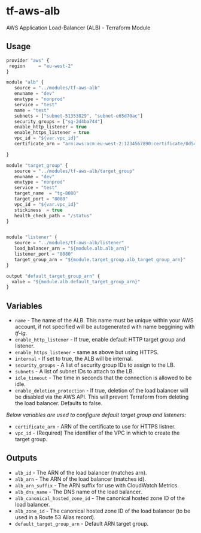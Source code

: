 tf-aws-alb
==========

AWS Application Load-Balancer (ALB) - Terraform Module

Usage
-----

```js
provider "aws" {
 region     = "eu-west-2"
}

module "alb" {
   source = "../modules/tf-aws-alb"
   envname = "dev"
   envtype = "nonprod"
   service = "test"
   name = "test"
   subnets = ["subnet-51353829", "subnet-e65d70ac"]
   security_groups = ["sg-2d4ba744"]
   enable_http_listener = true
   enable_https_listener = true
   vpc_id = "${var.vpc_id}"
   certificate_arn = "arn:aws:acm:eu-west-2:1234567890:certificate/0d549bc3-17c2-4124-82e4-8dcd2d58fe8a"

}

module "target_group" {
   source = "../modules/tf-aws-alb/target_group"
   envname = "dev"
   envtype = "nonprod"
   service = "test"
   target_name  = "tg-8080"
   target_port = "8080"
   vpc_id = "${var.vpc_id}"
   stickiness  = true
   health_check_path = "/status"
}


module "listener" {
   source = "../modules/tf-aws-alb/listener"
   load_balancer_arn = "${module.alb.alb_arn}"
   listener_port = "8080"
   target_group_arn = "${module.target_group.alb_target_group_arn}"
}

output "default_target_group_arn" {
  value = "${module.alb.default_target_group_arn}"
}
```

Variables
---------

- `name` - The name of the ALB. This name must be unique within your AWS account, if not specified will be autogenerated with name beggining with _tf-lg_.
- `enable_http_listener` - If true, enable default HTTP target group and listener.
- `enable_https_listener` - same as above but using HTTPS.
- `internal` - If set to true, the ALB will be internal.
- `security_groups` - A list of security group IDs to assign to the LB.
- `subnets` - A list of subnet IDs to attach to the LB.
- `idle_timeout` - The time in seconds that the connection is allowed to be idle.
- `enable_deletion_protection` - If true, deletion of the load balancer will be disabled via the AWS API. This will prevent Terraform from deleting the load balancer. Defaults to false.


_Below variables are used to configure default target group and listeners:_

- `certificate_arn` - ARN of the certificate to use for HTTPS listner.
- `vpc_id` - (Required) The identifier of the VPC in which to create the target group.

Outputs
-------

- `alb_id` - The ARN of the load balancer (matches arn).
- `alb_arn` - The ARN of the load balancer (matches id).
- `alb_arn_suffix` - The ARN suffix for use with CloudWatch Metrics.
- `alb_dns_name` - The DNS name of the load balancer.
- `alb_canonical_hosted_zone_id` - The canonical hosted zone ID of the load balancer.
- `alb_zone_id` - The canonical hosted zone ID of the load balancer (to be used in a Route 53 Alias record).
- `default_target_group_arn` - Default ARN target group.
